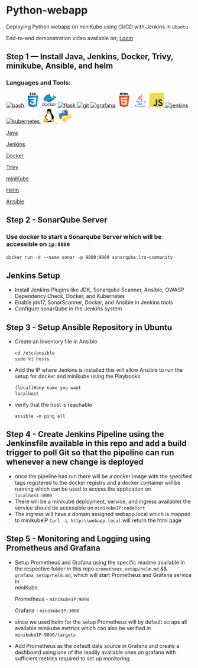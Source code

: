 # Python-webapp
Deploying Python webapp on miniKube using CI/CD with Jenkins in `Ubuntu`

End-to-end demonstration video available on; [Loom](https://www.loom.com/share/f08365eaa7414e3c9480faaffdd979be?sid=7ea37988-b17f-4ede-ae88-613bc09551cc)

## Step 1 — Install Java, Jenkins, Docker, Trivy, minikube, Ansible, and helm

<h3 align="left">Languages and Tools:</h3>
<p align="left"> <a href="https://www.gnu.org/software/bash/" target="_blank" rel="noreferrer"> <img src="https://www.vectorlogo.zone/logos/gnu_bash/gnu_bash-icon.svg" alt="bash" width="40" height="40"/> </a> <a href="https://www.w3schools.com/css/" target="_blank" rel="noreferrer"> <img src="https://raw.githubusercontent.com/devicons/devicon/master/icons/css3/css3-original-wordmark.svg" alt="css3" width="40" height="40"/> </a> <a href="https://www.docker.com/" target="_blank" rel="noreferrer"> <img src="https://raw.githubusercontent.com/devicons/devicon/master/icons/docker/docker-original-wordmark.svg" alt="docker" width="40" height="40"/> </a> <a href="https://flask.palletsprojects.com/" target="_blank" rel="noreferrer"> <img src="https://www.vectorlogo.zone/logos/pocoo_flask/pocoo_flask-icon.svg" alt="flask" width="40" height="40"/> </a> <a href="https://git-scm.com/" target="_blank" rel="noreferrer"> <img src="https://www.vectorlogo.zone/logos/git-scm/git-scm-icon.svg" alt="git" width="40" height="40"/> </a> <a href="https://grafana.com" target="_blank" rel="noreferrer"> <img src="https://www.vectorlogo.zone/logos/grafana/grafana-icon.svg" alt="grafana" width="40" height="40"/> </a> <a href="https://www.w3.org/html/" target="_blank" rel="noreferrer"> <img src="https://raw.githubusercontent.com/devicons/devicon/master/icons/html5/html5-original-wordmark.svg" alt="html5" width="40" height="40"/> </a> <a href="https://www.java.com" target="_blank" rel="noreferrer"> <img src="https://raw.githubusercontent.com/devicons/devicon/master/icons/java/java-original.svg" alt="java" width="40" height="40"/> </a> <a href="https://developer.mozilla.org/en-US/docs/Web/JavaScript" target="_blank" rel="noreferrer"> <img src="https://raw.githubusercontent.com/devicons/devicon/master/icons/javascript/javascript-original.svg" alt="javascript" width="40" height="40"/> </a> <a href="https://www.jenkins.io" target="_blank" rel="noreferrer"> <img src="https://www.vectorlogo.zone/logos/jenkins/jenkins-icon.svg" alt="jenkins" width="40" height="40"/> </a> <a href="https://kubernetes.io" target="_blank" rel="noreferrer"> <img src="https://www.vectorlogo.zone/logos/kubernetes/kubernetes-icon.svg" alt="kubernetes" width="40" height="40"/> </a> <a href="https://www.linux.org/" target="_blank" rel="noreferrer"> <img src="https://raw.githubusercontent.com/devicons/devicon/master/icons/linux/linux-original.svg" alt="linux" width="40" height="40"/> </a> <a href="https://www.python.org" target="_blank" rel="noreferrer"> <img src="https://raw.githubusercontent.com/devicons/devicon/master/icons/python/python-original.svg" alt="python" width="40" height="40"/> </a> </p>


[Java](https://www.rosehosting.com/blog/how-to-install-java-17-lts-on-ubuntu-20-04/)

[Jenkins](https://www.jenkins.io/doc/book/installing/linux/)

[Docker](https://www.digitalocean.com/community/tutorials/how-to-install-and-use-docker-on-ubuntu-20-04)

[Trivy](https://aquasecurity.github.io/trivy/v0.18.3/installation/)

[miniKube](https://minikube.sigs.k8s.io/docs/tutorials/wsl_docker_driver/)

[Helm](https://helm.sh/docs/intro/install/)

[Ansible](https://docs.ansible.com/ansible/latest/installation_guide/installation_distros.html)

## Step 2 - SonarQube Server

### Use docker to start a Sonarqube Server which will be accessible on `ip:9000`
`docker run -d --name sonar -p 9000:9000 sonarqube:lts-community`

## Jenkins Setup

- Install Jenkins Plugins like JDK, Sonarqube Scanner, Ansible, OWASP Dependency Check, Docker, and Kubernetes
- Enable jdk17, SonarScanner, Docker, and Ansible in Jenkins tools
- Configure sonarQube in the Jenkins system

## Step 3 - Setup Ansible Repository in Ubuntu

- Create an Inventory file in Ansible
  ```
  cd /etc/ansible
  sudo vi hosts
  
- Add the IP where Jenkins is installed this will allow Ansible to run the setup for docker and minikube using the Playbooks
  ```
  [local]#any name you want
  localhost
- verify that the host is reachable
  ```
  ansible -m ping all

## Step 4 - Create Jenkins Pipeline using the Jenkinsfile available in this repo and add a build trigger to poll Git so that the pipeline can run whenever a new change is deployed

- once the pipeline has run there will be a docker image with the specified tags registered to the docker registry and a docker container will be running which can be used to access the application on   
  `localhost:5000`
- There will be a minikube deployment, service, and ingress available( the service should be accessible on `minikubeIP:nodePort`
- The ingress will have a domain assigned webapp.local which is mapped to minikubeIP
  `Curl -L http:\\webapp.local` will return the html page

## Step 5 - Monitoring and Logging using Prometheus and Grafana

- Setup Prometheus and Grafana using the specific readme available in the respective folder in this repo `prometheus_setup/helm.md` && `grafana_setup/helm.md`,
  which will start Prometheus and Grafana service in   
  miniKube.
  
  Prometheus - `minikubeIP:9090`
  
  Grafana - `minikubeIP:3000`
- since we used helm for the setup Prometheus will by default scraps all available minikube metrics which can also be verified in `minikubeIP:9090/targets`
- Add Prometheus as the default data source in Grafana and create a dashboard using one of the readily available ones on grafana with sufficient metrics required to set up monitoring.
